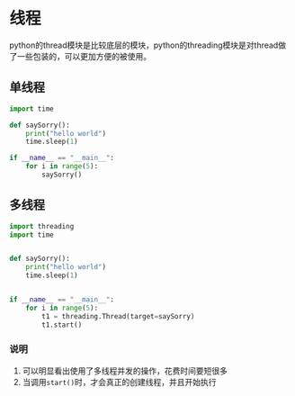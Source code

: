 # 线程

python的thread模块是比较底层的模块，python的threading模块是对thread做了一些包装的，可以更加方便的被使用。

## 单线程

```python
import time

def saySorry():
    print("hello world")
    time.sleep(1)

if __name__ == "__main__":
    for i in range(5):
        saySorry()
```

## 多线程

```python
import threading
import time


def saySorry():
    print("hello world")
    time.sleep(1)


if __name__ == "__main__":
    for i in range(5):
        t1 = threading.Thread(target=saySorry)
        t1.start()
```

### 说明

1. 可以明显看出使用了多线程并发的操作，花费时间要短很多
2. 当调用`start()`时，才会真正的创建线程，并且开始执行